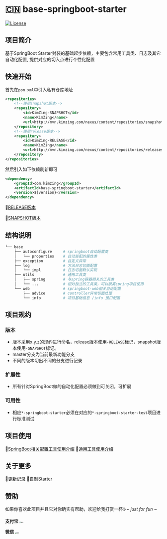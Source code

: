 # :cn:  base-springboot-starter

[![License](https://img.shields.io/badge/License-Apache%202.0-blue.svg?label=license)](https://github.com/KimZing/base-springboot-starter/blob/master/LICENSE)

## 项目简介

基于SpringBoot Starter封装的基础起步依赖，主要包含常用工具类、日志及其它自动化配置, 提供对应的切入点进行个性化配置



## 快速开始

首先在`pom.xml`中引入私有仓库地址

```xml
<repositories>
    <!--使用snapshot版本-->
    <repository>
        <id>KimZing-SNAPSHOT</id>
        <name>KimZing</name>
        <url>http://mvn.kimzing.com/nexus/content/repositories/snapshots/</url>
    </repository>
    <!--使用release版本-->
    <repository>
        <id>KimZing-RELEASE</id>
        <name>KimZing</name>
        <url>http://mvn.kimzing.com/nexus/content/repositories/releases/</url>
    </repository>
</repositories>
```

然后引入如下依赖刷新即可

```xml
<dependency>
    <groupId>com.kimzing</groupId>
    <artifactId>base-springboot-starter</artifactId>
    <version>${version}</version>
</dependency>
```

:eyes:[RELEASE版本](http://mvn.kimzing.com/nexus/content/repositories/releases/com/kimzing/base-springboot-starter/)  

:eyes:[SNAPSHOT版本](http://mvn.kimzing.com/nexus/content/repositories/snapshots/com/kimzing/base-springboot-starter/)



## 结构说明

```bash
└── base
    ├── autoconfigure     # springboot自动配置类
    │   └── properties    # 自动装配的属性类
    ├── exception         # 自定义异常
    ├── log               # 方法日志切面配置
    │   └── impl          # 日志切面默认实现
    ├── utils             # 通用工具类
    │   ├── spring        # 与spring容器相关的工具类
    │   └── ...           # 相对独立的工具类，可以脱离spring项目使用
    └── web               # springboot-web相关自动配置
        ├── advice        # controller异常切面处理
        └── info          # 项目基础信息 /info 接口配置
```



## 项目规约

### 版本

* 版本采用x.y.z的规约进行命名，release版本使用`-RELEASE`标记，snapshot版本使用`-SNAPSHOT`标记。
* master分支为当前最新功能分支
* 不同的版本切出不同的分支进行记录

### 扩展性

* 所有针对SpringBoot做的自动化配置必须做到可关闭，可扩展

### 可用性

* 相应`*-springboot-starter`必须在对应的`*-springboot-starter-test`项目进行标准测试



## 项目使用

:green_book:[SpringBoot相关配置工具使用介绍](base-springboot-starter/spring.md)   :blue_book:[通用工具使用介绍 ](base-springboot-starter/spring.md)

## 关于更多

[:bus:更新记录](../CHANGELOG.md)  :bus:[自制Starter](LEARN.md)

## 赞助

如果你喜欢此项目并且它对你确实有帮助，欢迎给我打赏一杯:coffee:~        *just for fun ~*

**支付宝**      <img src="https://images.kimzing.com/images/alipay.png?x-oss-process=style/KimZing" alt="aaa" style="align:left;zoom:30%;" />

**微信**        <img src="https://images.kimzing.com/images/wechatpay.png?x-oss-process=style/KimZing" alt="aaa" style="align:left;zoom:30%;" />